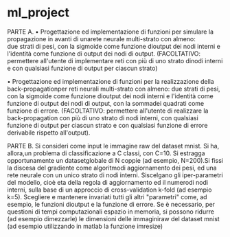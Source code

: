 # ml_project

PARTE A.
• Progettazione ed implementazione di funzioni per simulare la propagazione in avanti di unarete neurale multi-strato con almeno:   
  due strati di pesi, con  la  sigmoide come funzione dioutput dei nodi interni e l'identità come funzione di output dei nodi di output.
    (FACOLTATIVO: permettere all'utente di implementare reti con più di uno strato dinodi interni e con qualsiasi 
                  funzione di output per ciascun strato)

• Progettazione ed implementazione di funzioni per la realizzazione della back-propagationper reti neurali 
  multi-strato con almeno: due strati di pesi, con la sigmoide come funzione dioutput dei nodi interni  e l'identità come funzione
  di output dei nodi di output, con la sommadei quadrati come funzione di errore.
    (FACOLTATIVO: permettere all'utente di realizzare la back-propagation con più di uno strato di nodi interni, con qualsiasi 
                  funzione di output per ciascun strato e con  qualsiasi funzione di errore derivabile rispetto all'output).

PARTE B.
  Si consideri come input le immagine raw del dataset mnist. Si ha, allora,un problema di classificazione a C classi, con C=10. 
  Si estragga opportunamente un datasetglobale di N coppie (ad esempio, N=200).Si fissi la discesa del gradiente come algoritmodi
  aggiornamento dei pesi, ed una rete neurale con un unico strato di nodi interni. Siscelgano gli iper-parametri del modello, 
  cioè eta della regola di aggiornamento ed il numerodi nodi interni, sulla base di un approccio di cross-validation k-fold (ad esempio k=5).
  Scegliere e mantenere invariati tutti gli altri "parametri" come, ad esempio, le funzioni dioutput e la funzione di errore.
  Se è necessario, per questioni di tempi computazionali espazio in memoria, si possono ridurre (ad esempio dimezzarle) 
  le dimensioni delle immaginiraw del dataset mnist (ad esempio utilizzando in matlab la funzione imresize)
